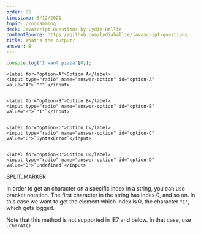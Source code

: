 ```yaml
---
order: 85
timestamp: 6/12/2021
topic: programming
deck: Javascript Questions by Lydia Hallie
contentSource: https://github.com/lydiahallie/javascript-questions
title: What's the output?
answer: B
---
```


  

```javascript
console.log('I want pizza'[0]);
```


    <label for="option-A">Option A</label>
    <input type="radio" name="answer-option" id="option-A" value="A">`"""`</input>
    

    <label for="option-B">Option B</label>
    <input type="radio" name="answer-option" id="option-B" value="B">`"I"`</input>
    

    <label for="option-C">Option C</label>
    <input type="radio" name="answer-option" id="option-C" value="C">`SyntaxError`</input>
    

    <label for="option-D">Option D</label>
    <input type="radio" name="answer-option" id="option-D" value="D">`undefined`</input>
    




SPLIT_MARKER

In order to get an character on a specific index in a string, you can use bracket notation. The first character in the string has index 0, and so on. In this case we want to get the element which index is 0, the character `"I'`, which gets logged.

Note that this method is not supported in IE7 and below. In that case, use `.charAt()`



